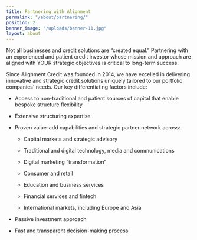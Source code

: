 ```yaml
---
title: Partnering with Alignment
permalink: "/about/partnering/"
position: 2
banner_image: "/uploads/banner-11.jpg"
layout: about
---
```


Not all businesses and credit solutions are “created equal.” Partnering with an experienced and patient credit investor whose mission and approach are aligned with YOUR strategic objectives is critical to long-term success.

Since Alignment Credit was founded in 2014, we have excelled in delivering innovative and strategic credit solutions uniquely tailored to our portfolio companies' needs. Our key differentiating factors include:

* Access to non-traditional and patient sources of capital that enable bespoke structure flexibility

* Extensive structuring expertise

* Proven value-add capabilities and strategic partner network across:

  * Capital markets and strategic advisory

  * Traditional and digital technology, media and communications

  * Digital marketing “transformation”

  * Consumer and retail

  * Education and business services

  * Financial services and fintech

  * International markets, including Europe and Asia

* Passive investment approach

* Fast and transparent decision-making process